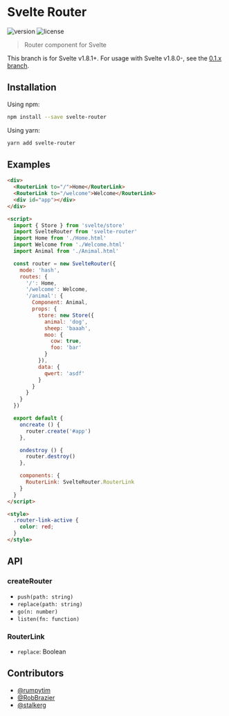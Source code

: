 # Svelte Router

![version](https://img.shields.io/npm/v/svelte-router.svg)
![license](https://img.shields.io/github/license/mashape/apistatus.svg)

> Router component for Svelte

This branch is for Svelte v1.8.1+. For usage with Svelte v1.8.0-, see the [0.1.x branch](https://github.com/jikkai/svelte-router/tree/0.1.x).

## Installation

Using npm:

```bash
npm install --save svelte-router
```

Using yarn:

```bash
yarn add svelte-router
```

## Examples

```html
<div>
  <RouterLink to="/">Home</RouterLink>
  <RouterLink to="/welcome">Welcome</RouterLink>
  <div id="app"></div>
</div>

<script>
  import { Store } from 'svelte/store'
  import SvelteRouter from 'svelte-router'
  import Home from './Home.html'
  import Welcome from './Welcome.html'
  import Animal from './Animal.html'

  const router = new SvelteRouter({
    mode: 'hash',
    routes: {
      '/': Home,
      '/welcome': Welcome,
      '/animal': {
        Component: Animal,
        props: {
          store: new Store({
            animal: 'dog',
            sheep: 'baaah',
            moo: {
              cow: true,
              foo: 'bar'
            }
          }),
          data: {
            qwert: 'asdf'
          }
        }
      }
    }
  })

  export default {
    oncreate () {
      router.create('#app')
    },

    ondestroy () {
      router.destroy()
    },

    components: {
      RouterLink: SvelteRouter.RouterLink
    }
  }
</script>

<style>
  .router-link-active {
    color: red;
  }
</style>
```

## API

### createRouter

* `push(path: string)`
* `replace(path: string)`
* `go(n: number)`
* `listen(fn: function)`

### RouterLink

* `replace`: Boolean

## Contributors

* [@rumpytim](https://github.com/rumpytim)
* [@RobBrazier](https://github.com/RobBrazier)
* [@stalkerg](https://github.com/stalkerg)
